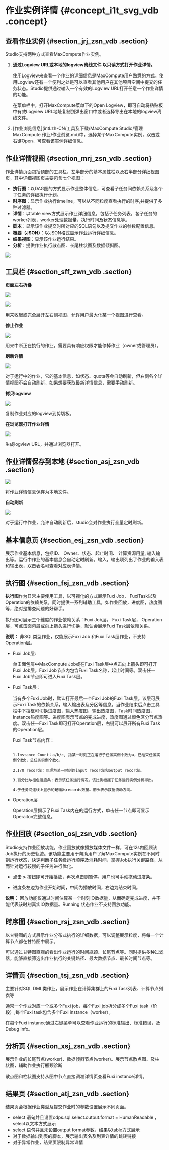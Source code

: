 # 作业实例详情 {#concept_i1t_svg_vdb .concept}

## 查看作业实例 {#section_jrj_zsn_vdb .section}

Studio支持两种方式查看MaxCompute作业实例。

1.  **通过Logview URL或本地的logview离线文件 以只读方式打开作业详情。**

    使用Logview来查看一个作业的详细信息是MaxCompute用户熟悉的方式。使用Logview还有一个便利之处是可以查看其他用户在其他项目空间中提交的任务状态。Studio提供通过输入一个有效的Logview URL打开任意一个作业详情的功能。

    在菜单栏中，打开MaxCompute菜单下的Open Logview，即可自动将粘贴板中有效Logview URL地址复制到弹出窗口中或者选择导出在本地的logview离线文件。

2.  [作业浏览信息](intl.zh-CN/工具及下载/MaxCompute Studio/管理 MaxCompute 作业/作业浏览.md)中，选择某个MaxCompute实例，双击或右键Open，可查看该实例详细信息。

## 作业详情视图 {#section_mrj_zsn_vdb .section}

作业详情页面包括顶部的工具栏，左半部分的基本属性栏以及右半部分详细视图页，其中详细视图页主要包含七个视图：

-   **执行图**：以DAG图的方式显示作业整体信息，可查看子任务间依赖关系及各个子任务的详细执行计划。
-   **时序图**：显示作业执行timeline，可以从不同粒度查看执行的时序,并提供了多种过滤器。
-   **详情**：以table view方式展示作业详细信息，包括子任务列表，各子任务的worker列表，worker处理数据量，执行时间及状态信息等。
-   **脚本**：显示该作业提交时所对应的SQL语句以及提交作业的参数配置信息。
-   **概要（JSON）**：以JSON格式显示作业运行详细信息。
-   **结果视图**：显示该作业运行结果。
-   **分析**：提供作业执行散点图、长尾柱状图及数据倾斜图。

![](http://static-aliyun-doc.oss-cn-hangzhou.aliyuncs.com/assets/img/12138/2388_zh-CN.png)

## 工具栏 {#section_sff_zwn_vdb .section}

**页面左右折叠**

![](http://static-aliyun-doc.oss-cn-hangzhou.aliyuncs.com/assets/img/12138/2391_zh-CN.png)

![](http://static-aliyun-doc.oss-cn-hangzhou.aliyuncs.com/assets/img/12138/2392_zh-CN.png)

用来收起或完全展开左右侧视图，允许用户最大化某一个视图进行查看。

**停止作业**

![](http://static-aliyun-doc.oss-cn-hangzhou.aliyuncs.com/assets/img/12138/2393_zh-CN.png)

用来中断正在执行的作业，需要具有响应权限才能停掉作业（owner或管理员）。

**刷新详情**

![](http://static-aliyun-doc.oss-cn-hangzhou.aliyuncs.com/assets/img/12138/2394_zh-CN.png)

对于运行中的作业，它的基本信息，如状态、quota等会自动刷新，但右侧各个详情视图不会自动刷新，如果想要获取最新详情信息，需要手动刷新。

**拷贝logview**

![](http://static-aliyun-doc.oss-cn-hangzhou.aliyuncs.com/assets/img/12138/2395_zh-CN.png)

复制作业对应的logview到剪切板。

**在浏览器打开作业详情**

![](http://static-aliyun-doc.oss-cn-hangzhou.aliyuncs.com/assets/img/12138/2396_zh-CN.png)

生成logview URL，并通过浏览器打开。

## 作业详情保存到本地 {#section_asj_zsn_vdb .section}

![](http://static-aliyun-doc.oss-cn-hangzhou.aliyuncs.com/assets/img/12138/2397_zh-CN.png)

将作业详情信息保存为本地文件。

**自动刷新**

![](http://static-aliyun-doc.oss-cn-hangzhou.aliyuncs.com/assets/img/12138/2398_zh-CN.png)

对于运行中作业，允许自动刷新后，studio会对作业执行全量定时刷新。

## 基本信息页 {#section_esj_zsn_vdb .section}

展示作业基本信息，包括ID、 Owner、状态、起止时间、 计算资源用量, 输入输出等。运行中作业的基本信息会自动定时刷新。输入，输出项列出了作业的输入表和输出表，双击表名可查看对应表详情。

## 执行图 {#section_fsj_zsn_vdb .section}

**执行图**作为日常主要使用工具，以可视化的方式展示Fuxi Job， FuxiTask以及Operation的依赖关系，同时提供一系列辅助工具，如作业回放，进度图，热度图等，绝对是排查问题的好帮手。

执行图可展示三个维度的作业依赖关系：Fuxi Job层， Fuxi Task层， Operation层，可点击面包屑或向上箭头进行切换，默认会展示Fuxi Task层依赖关系。

**说明：** 非SQL类型作业，仅能展示Fuxi Job 和Fuxi Task层作业，不支持Operation层。

 

-   Fuxi Job层:

    单击面包屑中MaxCompute Job或在Fuxi Task层中点击向上箭头即可打开Fuxi Job层。Fuxi Job节点内包含Fuxi Task名称，起止时间等。双击任一Fuxi Job节点即可进入Fuxi Task层。

     


-   Fuxi Task层：

    当有多个Fuxi Job时，默认打开最后一个Fuxi Job的Fuxi Task层。该层可展示Fuxi Task的依赖关系，输入输出表及分区等信息。当作业结束后点击工具栏中下拉框可切换进度图，输入热度图，输出热度图，Task时间热度图，Instance热度图等。进度图表示节点的完成进度，热度图通过颜色区分节点热度。双击任一Fuxi Task即可打开Operation层，右键可以展开所有Fuxi Task的Operation层。

     

    Fuxi Task节点内容：

    ```
    
    1.Instance Count：a/b/c, 指某一时刻正在运行子任务实例个数为a，已结束任务实例个数b，总任务实例个数c。
    
    2.I/O records：同理为某一时刻的input records和output records。
    
    3.百分比与橙色进度条：表示该任务运行情况，该比例根据子任务运行实例分析得出。
    
    4.子任务间连线上显示的是输出records数量。箭头表示数据流动方向。
    ```

-   Operation层

    Operation层揭示了Fuxi Task内在的运行方式，单击任一节点即可显示Operaiton完整信息。

     


## 作业回放 {#section_osj_zsn_vdb .section}

Studio支持作业回放功能，作业回放就像播放媒体文件一样，可在12s内回顾该Job执行的历史轨迹。该功能主要用于帮助用户了解MaxCompute实例在不同时刻运行状态，快速判断子任务级运行顺序及消耗时间，掌握Job执行关键路径，从而针对运行较慢的子任务进行优化。

-   点击 **\>** 按钮即可开始播放，再次点击则暂停。用户也可手动拖动进度条。

-   进度条左边为作业开始时间，中间为播放时间，右边为结束时间。


 

**说明：** 回放功能仅通过时间估算某一个时刻IO数据量，从而确定完成进度，并不能代表该时刻真实IO数据量。Running 状态作业不支持回放功能。

## 时序图 {#section_rsj_zsn_vdb .section}

以甘特图的方式展示作业分布式执行的详细数据，可以调整展示粒度，将每一个计算节点都在甘特图中展示。

 

可以通过甘特图直观的看出作业运行的时间瓶颈、长尾节点等。同时提供多种过滤器，能够直接筛选出作业执行的关键路径、最大数据节点、最长时间节点等。

## 详情页 {#section_tsj_zsn_vdb .section}

主要针对SQL DML类作业，展示作业在计算集群上的Fuxi Task列表、计算节点列表等

 

通常一个作业对应一个或多个Fuxi job，每个Fuxi job拆分成多个Fuxi task（阶段）,每个Fuxi task包含多个Fuxi instance（worker）。

在每个Fuxi instance通过右键菜单可以查看作业运行的标准输出、标准错误，及Debug Info。

 

 

## 分析页 {#section_xsj_zsn_vdb .section}

展示作业的长尾节点\(worker\)、数据倾斜节点\(worker\)。展示节点散点图、及柱状图，辅助作业执行瓶颈诊断

 

 

散点图和柱状图支持从图中节点直接调准详情页查看Fuxi instance详情。

## 结果页 {#section_atj_zsn_vdb .section}

结果页会根据作业类型及提交作业时的参数设置展示不同页面。

-   select 语句并且设置odps.sql.select.output.format = HumanReadable ，select以文本方式展示
-   select 语句并且未设置output format参数，结果以table方式展示
-   对于数据输出到表的脚本，展示输出表名及到表详情的跳转链接
-   对于异常作业，结果页限制异常详情

